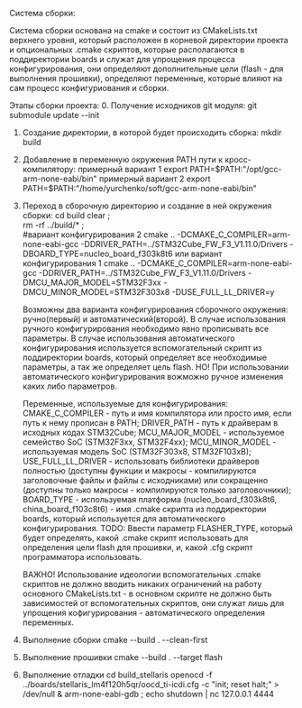 Система сборки:

Система сборки основана на cmake и состоит из CMakeLists.txt верхнего уровня, который расположен в корневой директории проекта и опциональных .cmake скриптов, которые располагаются в поддиректории boards и служат для упрощения процесса конфигурирования, они определяют дополнительные цели (flash - для выполнения прошивки), определяют переменные, которые влияют на сам процесс конфигуриования и сборки.

Этапы сборки проекта:
0. Получение исходников git модуля:
	git submodule update --init

1. Создание директории, в которой будет происходить сборка:
	mkdir build

2. Добавление в переменную окружения PATH пути к кросс-компилятору:
	примерный вариант 1
	export PATH=$PATH:"/opt/gcc-arm-none-eabi/bin"
	примерный вариант 2
	export PATH=$PATH:"/home/yurchenko/soft/gcc-arm-none-eabi/bin"

3. Переход в сборочную директорию и создание в ней окружения сборки:
	cd build
	clear ;\
	rm -rf ../build/* ;\
	#вариант конфигурирования 2
	cmake .. -DCMAKE_C_COMPILER=arm-none-eabi-gcc -DDRIVER_PATH=../STM32Cube_FW_F3_V1.11.0/Drivers -DBOARD_TYPE=nucleo_board_f303k8t6
		или
	вариант конфигурирования 1
	cmake .. -DCMAKE_C_COMPILER=arm-none-eabi-gcc -DDRIVER_PATH=../STM32Cube_FW_F3_V1.11.0/Drivers -DMCU_MAJOR_MODEL=STM32F3xx -DMCU_MINOR_MODEL=STM32F303x8 -DUSE_FULL_LL_DRIVER=y
	
	Возможны два варианта конфигурирования сборочного окружения: ручно(первый) и автоматический(второй).
	В случае использования ручного конфигурирования необходимо явно прописывать все параметры.
	В случае использования автоматического конфигурирования используется вспомогательный скрипт из поддиректории boards, который определяет все необходимые параметры, а так же определяет цель flash.
	НО! При использовании автоматического конфигурирования вожможно ручное изменения каких либо параметров.
	
	Переменные, используемые для конфигурирования:
	CMAKE_C_COMPILER - путь и имя компилятора или просто имя, если путь к нему прописан в PATH;
	DRIVER_PATH - путь к драйверам в исходных кодах STM32Cube;
	MCU_MAJOR_MODEL - используемое семейство SoC (STM32F3xx, STM32F4xx);
	MCU_MINOR_MODEL - используемая модель SoC (STM32F303x8, STM32F103xB);
	USE_FULL_LL_DRIVER - использовать библиотеки драйверов полностью (доступны функции и макросы - компилируются заголовочные файлы и файлы с исходниками) или сокращенно (доступны только макросы - компилируются только заголовочники);
	BOARD_TYPE - используемая платформа (nucleo_board_f303k8t6, china_board_f103c8t6) - имя .cmake скрипта из поддиректории boards, который используется для автоматического конфигурирования.
	TODO: Ввести параметр FLASHER_TYPE, который будет определять, какой .cmake скрипт использовать для определения цели flash для прошивки, и, какой .cfg скрипт программатора использовать.
	
	ВАЖНО! Использование идеологии вспомогательных .cmake скриптов не должно вводить никаких ограничений на работу основного CMakeLists.txt - в основном скрипте не должно быть зависимостей от вспомогательных скриптов, они служат лишь для упрощения кофигурирования - автоматического определения переменных.
	
4. Выполнение сборки
	cmake --build . --clean-first

5. Выполнение прошивки
	cmake --build . --target flash

6. Выполнение отладки
	cd build_stellaris
	openocd -f ../boards/stellaris_lm4f120h5qr/oocd_ti-icdi.cfg -c "init; reset halt;" > /dev/null &  arm-none-eabi-gdb ; echo shutdown | nc 127.0.0.1 4444